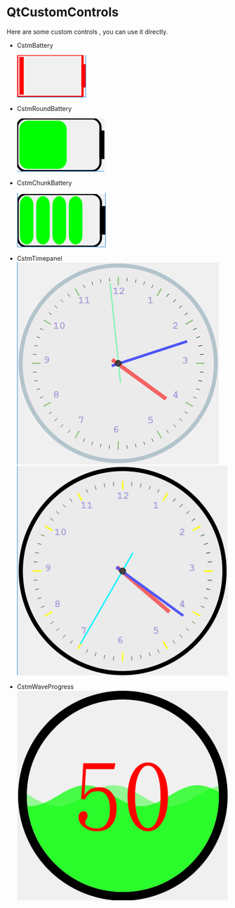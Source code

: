 # QtCustomControls
Here are some custom controls , you can use it directly.

* CstmBattery<p>
![CstmBattery](/IMAGE/CstmBattery.png)  

* CstmRoundBattery<p>
![CstmRoundBattery](/IMAGE/CstmRoundBattery.png)  

* CstmChunkBattery<p>
![CstmChunkBattery](/IMAGE/CstmChunkBattery.png)  

* CstmTimepanel
![CstmTimepanel](/IMAGE/CstmTimepanelpic1.png)
![CstmTimepanel](/IMAGE/CstmTimepanelpic2.png)

* CstmWaveProgress
![CstmWaveProgress](/IMAGE/CstmWaveProgress.png)
